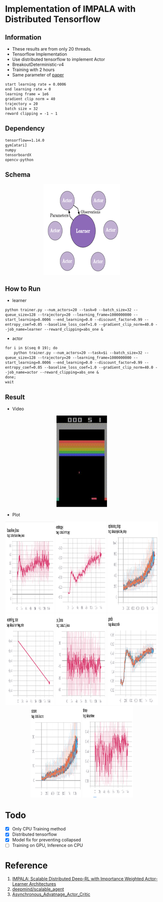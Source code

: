 # Implementation of IMPALA with Distributed Tensorflow


## Information

* These results are from only 20 threads.
* Tensorflow Implementation
* Use distributed tensorflow to implement Actor
* BreakoutDeterministic-v4
* Training with 2 hours
* Same parameter of [paper](https://arxiv.org/abs/1802.01561)
```
start learning rate = 0.0006
end learning rate = 0
learning frame = 1e6
gradient clip norm = 40
trajectory = 20
batch size = 32
reward clipping = -1 ~ 1
```


## Dependency

```
tensorflow==1.14.0
gym[atari]
numpy
tensorboardX
opencv-python
```

## Schema

<div align="center">
  <img src="source/image1.png" width="50%" height='300'>
</div>

## How to Run

* learner

```shell
python trainer.py --num_actors=20 --task=0 --batch_size=32 --queue_size=128 --trajectory=20 --learning_frame=1000000000 --start_learning=0.0006 --end_learning=0.0 --discount_factor=0.99 --entropy_coef=0.05 --baseline_loss_coef=1.0 --gradient_clip_norm=40.0 --job_name=learner --reward_clipping=abs_one &
```

* actor

```shell
for i in $(seq 0 19); do
    python trainer.py --num_actors=20 --task=$i --batch_size=32 --queue_size=128 --trajectory=20 --learning_frame=1000000000 --start_learning=0.0006 --end_learning=0.0 --discount_factor=0.99 --entropy_coef=0.05 --baseline_loss_coef=1.0 --gradient_clip_norm=40.0 --job_name=actor --reward_clipping=abs_one &
done;
wait
```

## Result

* Video

<div align="center">
  <img src="source/openaigym.video.0.25421.video001440.gif" width="33%" height='300'>
</div>

* Plot

<div align="center">
  <img src="source/baseline_loss.png" width="32%" height='300'>
  <img src="source/entropy.png" width="33%" height='300'>
  <img src="source/episode_step.png" width="33%" height='300'>
  <img src="source/learning_rate.png" width="32%" height='300'>
  <img src="source/pi_loss.png" width="33%" height='300'>
  <img src="source/prob.png" width="33%" height='300'>
  <img src="source/score.png" width="33%" height='300'>
  <img src="source/time.png" width="33%" height='300'>
</div>

# Todo

- [x] Only CPU Training method
- [x] Distributed tensorflow
- [x] Model fix for preventing collapsed
- [ ] Training on GPU, Inference on CPU

# Reference

1. [IMPALA: Scalable Distributed Deep-RL with Importance Weighted Actor-Learner Architectures](https://arxiv.org/abs/1802.01561)
2. [deepmind/scalable_agent](https://github.com/deepmind/scalable_agent)
3. [Asynchronous_Advatnage_Actor_Critic](https://github.com/alphastarkor/distributed_tensorflow_a3c)
